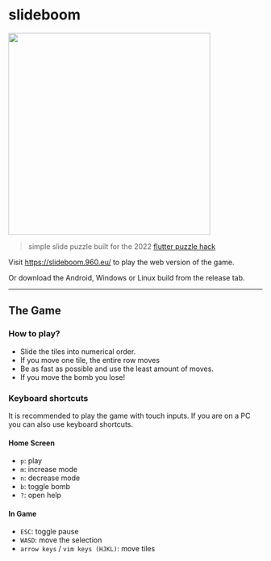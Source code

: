 # slideboom
<img src="https://user-images.githubusercontent.com/45885696/158198859-782f0516-d9f6-43a5-9cf9-95c1b419e246.png" width=400>


> simple slide puzzle built for the 2022 [flutter puzzle hack](https://flutterhack.devpost.com/)

Visit https://slideboom.960.eu/ to play the web version of the game.

Or download the Android, Windows or Linux build from the release tab.

---

## The Game

### How to play?
- Slide the tiles into numerical order.
- If you move one tile, the entire row moves
- Be as fast as possible and use the least amount of moves.
- If you move the bomb you lose!

### Keyboard shortcuts
It is recommended to play the game with touch inputs. If you are on a PC you can also use keyboard shortcuts.

#### Home Screen
- `p`: play
- `m`: increase mode
- `n`: decrease mode
- `b`: toggle bomb
- `?`: open help


#### In Game
- `ESC`: toggle pause
- `WASD`: move the selection
- `arrow keys` / `vim keys (HJKL)`: move tiles

